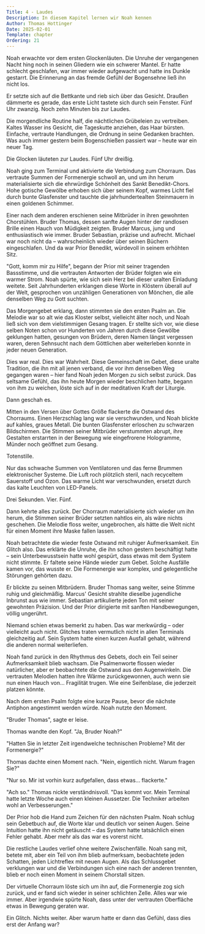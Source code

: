 ```yaml
---
Title: 4 - Laudes
Description: In diesem Kapitel lernen wir Noah kennen
Author: Thomas Hottinger
Date: 2025-02-01
Template: chapter
Ordering: 21
---
```

Noah erwachte vor dem ersten Glockenläuten. Die Unruhe der vergangenen Nacht hing noch in seinen Gliedern wie ein schwerer Mantel. Er hatte schlecht geschlafen, war immer wieder aufgewacht und hatte ins Dunkle gestarrt. Die Erinnerung an das fremde Gefühl der Bogensehne ließ ihn nicht los.

Er setzte sich auf die Bettkante und rieb sich über das Gesicht. Draußen dämmerte es gerade, das erste Licht tastete sich durch sein Fenster. Fünf Uhr zwanzig. Noch zehn Minuten bis zur Laudes.

Die morgendliche Routine half, die nächtlichen Grübeleien zu vertreiben. Kaltes Wasser ins Gesicht, die Tageskutte anziehen, das Haar bürsten. Einfache, vertraute Handlungen, die Ordnung in seine Gedanken brachten. Was auch immer gestern beim Bogenschießen passiert war – heute war ein neuer Tag.

Die Glocken läuteten zur Laudes. Fünf Uhr dreißig.

Noah ging zum Terminal und aktivierte die Verbindung zum Chorraum. Das vertraute Summen der Formenergie schwoll an, und um ihn herum materialisierte sich die ehrwürdige Schönheit des Sankt Benedikt-Chors. Hohe gotische Gewölbe erhoben sich über seinem Kopf, warmes Licht fiel durch bunte Glasfenster und tauchte die jahrhundertealten Steinmauern in einen goldenen Schimmer.

Einer nach dem anderen erschienen seine Mitbrüder in ihren gewohnten Chorstühlen. Bruder Thomas, dessen sanfte Augen hinter der randlosen Brille einen Hauch von Müdigkeit zeigten. Bruder Marcus, jung und enthusiastisch wie immer. Bruder Sebastian, präzise und aufrecht. Michael war noch nicht da – wahrscheinlich wieder über seinen Büchern eingeschlafen. Und da war Prior Benedikt, würdevoll in seinem erhöhten Sitz.

"Gott, komm mir zu Hilfe", begann der Prior mit seiner tragenden Bassstimme, und die vertrauten Antworten der Brüder folgten wie ein warmer Strom. Noah spürte, wie sich sein Herz bei dieser uralten Einladung weitete. Seit Jahrhunderten erklangen diese Worte in Klöstern überall auf der Welt, gesprochen von unzähligen Generationen von Mönchen, die alle denselben Weg zu Gott suchten.

Das Morgengebet erklang, dann stimmten sie den ersten Psalm an. Die Melodie war so alt wie das Kloster selbst, vielleicht älter noch, und Noah ließ sich von dem vielstimmigen Gesang tragen. Er stellte sich vor, wie diese selben Noten schon vor Hunderten von Jahren durch diese Gewölbe geklungen hatten, gesungen von Brüdern, deren Namen längst vergessen waren, deren Sehnsucht nach dem Göttlichen aber weiterleben konnte in jeder neuen Generation.

Dies war real. Dies war Wahrheit. Diese Gemeinschaft im Gebet, diese uralte Tradition, die ihn mit all jenen verband, die vor ihm denselben Weg gegangen waren – hier fand Noah jeden Morgen zu sich selbst zurück. Das seltsame Gefühl, das ihn heute Morgen wieder beschlichen hatte, begann von ihm zu weichen, löste sich auf in der meditativen Kraft der Liturgie.

Dann geschah es.

Mitten in den Versen über Gottes Größe flackerte die Ostwand des Chorraums. Einen Herzschlag lang war sie verschwunden, und Noah blickte auf kahles, graues Metall. Die bunten Glasfenster erloschen zu schwarzen Bildschirmen. Die Stimmen seiner Mitbrüder verstummten abrupt, ihre Gestalten erstarrten in der Bewegung wie eingefrorene Hologramme, Münder noch geöffnet zum Gesang.

Totenstille.

Nur das schwache Summen von Ventilatoren und das ferne Brummen elektronischer Systeme. Die Luft roch plötzlich steril, nach recyceltem Sauerstoff und Ozon. Das warme Licht war verschwunden, ersetzt durch das kalte Leuchten von LED-Panels.

Drei Sekunden. Vier. Fünf.

Dann kehrte alles zurück. Der Chorraum materialisierte sich wieder um ihn herum, die Stimmen seiner Brüder setzten nahtlos ein, als wäre nichts geschehen. Die Melodie floss weiter, ungebrochen, als hätte die Welt nicht für einen Moment ihre Maske fallen lassen.

Noah betrachtete die wieder feste Ostwand mit ruhiger Aufmerksamkeit. Ein Glitch also. Das erklärte die Unruhe, die ihn schon gestern beschäftigt hatte – sein Unterbewusstsein hatte wohl gespürt, dass etwas mit dem System nicht stimmte. Er faltete seine Hände wieder zum Gebet. Solche Ausfälle kamen vor, das wusste er. Die Formenergie war komplex, und gelegentliche Störungen gehörten dazu.

Er blickte zu seinen Mitbrüdern. Bruder Thomas sang weiter, seine Stimme ruhig und gleichmäßig. Marcus' Gesicht strahlte dieselbe jugendliche Inbrunst aus wie immer. Sebastian artikulierte jeden Ton mit seiner gewohnten Präzision. Und der Prior dirigierte mit sanften Handbewegungen, völlig ungerührt.

Niemand schien etwas bemerkt zu haben. Das war merkwürdig – oder vielleicht auch nicht. Glitches traten vermutlich nicht in allen Terminals gleichzeitig auf. Sein System hatte einen kurzen Ausfall gehabt, während die anderen normal weiterliefen.

Noah fand zurück in den Rhythmus des Gebets, doch ein Teil seiner Aufmerksamkeit blieb wachsam. Die Psalmenworte flossen wieder natürlicher, aber er beobachtete die Ostwand aus den Augenwinkeln. Die vertrauten Melodien hatten ihre Wärme zurückgewonnen, auch wenn sie nun einen Hauch von... Fragilität trugen. Wie eine Seifenblase, die jederzeit platzen könnte.

Nach dem ersten Psalm folgte eine kurze Pause, bevor die nächste Antiphon angestimmt werden würde. Noah nutzte den Moment.

"Bruder Thomas", sagte er leise.

Thomas wandte den Kopf. "Ja, Bruder Noah?"

"Hatten Sie in letzter Zeit irgendwelche technischen Probleme? Mit der Formenergie?"

Thomas dachte einen Moment nach. "Nein, eigentlich nicht. Warum fragen Sie?"

"Nur so. Mir ist vorhin kurz aufgefallen, dass etwas... flackerte."

"Ach so." Thomas nickte verständnisvoll. "Das kommt vor. Mein Terminal hatte letzte Woche auch einen kleinen Aussetzer. Die Techniker arbeiten wohl an Verbesserungen."

Der Prior hob die Hand zum Zeichen für den nächsten Psalm. Noah schlug sein Gebetbuch auf, die Worte klar und deutlich vor seinen Augen. Seine Intuition hatte ihn nicht getäuscht – das System hatte tatsächlich einen Fehler gehabt. Aber mehr als das war es vorerst nicht.

Die restliche Laudes verlief ohne weitere Zwischenfälle. Noah sang mit, betete mit, aber ein Teil von ihm blieb aufmerksam, beobachtete jeden Schatten, jeden Lichtreflex mit neuen Augen. Als das Schlussgebet verklungen war und die Verbindungen sich eine nach der anderen trennten, blieb er noch einen Moment in seinem Chorstall sitzen.

Der virtuelle Chorraum löste sich um ihn auf, die Formenergie zog sich zurück, und er fand sich wieder in seiner schlichten Zelle. Alles war wie immer. Aber irgendwie spürte Noah, dass unter der vertrauten Oberfläche etwas in Bewegung geraten war.

Ein Glitch. Nichts weiter. Aber warum hatte er dann das Gefühl, dass dies erst der Anfang war?
